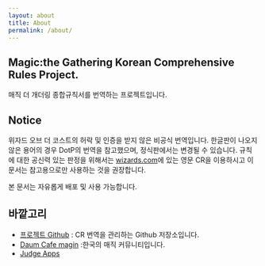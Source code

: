 ```yaml
---
layout: about
title: About
permalink: /about/
---
```

## Magic:the Gathering Korean Comprehensive Rules Project.

매직 더 개더링 종합규칙서를 번역하는 프로젝트입니다.

## Notice

위자드 오브 더 코스트의 허락 및 인증을 받지 않은 비공식 번역입니다. 한글판이 나오지 않은 용어의 경우 DotP의 번역을 참고했으며, 정식판에서는 변경될 수 있습니다. 
규칙에 대한 공신력 있는 판정을 위해서는 [wizards.com](http://magic.wizards.com/en/game-info/gameplay/rules-and-formats/rules)에 있는 영문 CR을 이용하시고 이 문서는 참고용으로만 사용하는 것을 권장합니다.

본 문서는 자유롭게 배포 및 사용 가능합니다.

## 바깥고리

 * [프로젝트 Github](https://github.com/youbeebee/kormtgcr) : CR 번역을 관리하는 Github 저장소입니다.
 * [Daum Cafe magin](http://cafe.daum.net/magin) :한국의 매직 커뮤니티입니다.
 * [Judge Apps](http://apps.magicjudges.org)

